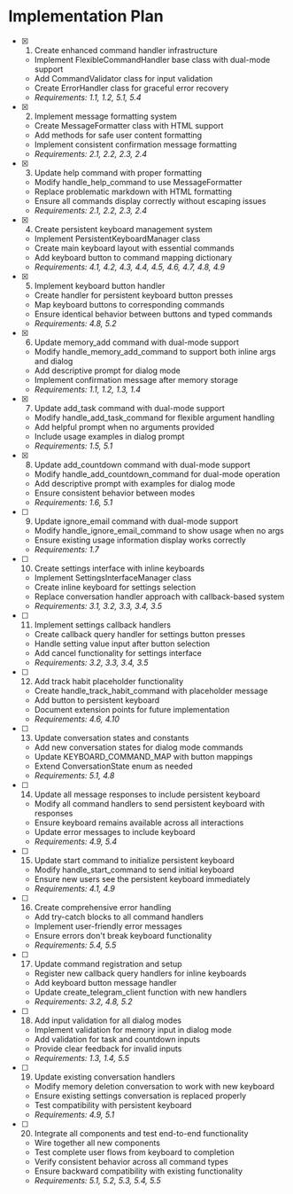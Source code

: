 # Implementation Plan

- [x] 1. Create enhanced command handler infrastructure
  - Implement FlexibleCommandHandler base class with dual-mode support
  - Add CommandValidator class for input validation
  - Create ErrorHandler class for graceful error recovery
  - _Requirements: 1.1, 1.2, 5.1, 5.4_

- [x] 2. Implement message formatting system
  - Create MessageFormatter class with HTML support
  - Add methods for safe user content formatting
  - Implement consistent confirmation message formatting
  - _Requirements: 2.1, 2.2, 2.3, 2.4_

- [x] 3. Update help command with proper formatting
  - Modify handle_help_command to use MessageFormatter
  - Replace problematic markdown with HTML formatting
  - Ensure all commands display correctly without escaping issues
  - _Requirements: 2.1, 2.2, 2.3, 2.4_

- [x] 4. Create persistent keyboard management system
  - Implement PersistentKeyboardManager class
  - Create main keyboard layout with essential commands
  - Add keyboard button to command mapping dictionary
  - _Requirements: 4.1, 4.2, 4.3, 4.4, 4.5, 4.6, 4.7, 4.8, 4.9_

- [x] 5. Implement keyboard button handler
  - Create handler for persistent keyboard button presses
  - Map keyboard buttons to corresponding commands
  - Ensure identical behavior between buttons and typed commands
  - _Requirements: 4.8, 5.2_

- [x] 6. Update memory_add command with dual-mode support
  - Modify handle_memory_add_command to support both inline args and dialog
  - Add descriptive prompt for dialog mode
  - Implement confirmation message after memory storage
  - _Requirements: 1.1, 1.2, 1.3, 1.4_

- [x] 7. Update add_task command with dual-mode support
  - Modify handle_add_task_command for flexible argument handling
  - Add helpful prompt when no arguments provided
  - Include usage examples in dialog prompt
  - _Requirements: 1.5, 5.1_

- [x] 8. Update add_countdown command with dual-mode support
  - Modify handle_add_countdown_command for dual-mode operation
  - Add descriptive prompt with examples for dialog mode
  - Ensure consistent behavior between modes
  - _Requirements: 1.6, 5.1_

- [ ] 9. Update ignore_email command with dual-mode support
  - Modify handle_ignore_email_command to show usage when no args
  - Ensure existing usage information display works correctly
  - _Requirements: 1.7_

- [ ] 10. Create settings interface with inline keyboards
  - Implement SettingsInterfaceManager class
  - Create inline keyboard for settings selection
  - Replace conversation handler approach with callback-based system
  - _Requirements: 3.1, 3.2, 3.3, 3.4, 3.5_

- [ ] 11. Implement settings callback handlers
  - Create callback query handler for settings button presses
  - Handle setting value input after button selection
  - Add cancel functionality for settings interface
  - _Requirements: 3.2, 3.3, 3.4, 3.5_

- [ ] 12. Add track habit placeholder functionality
  - Create handle_track_habit_command with placeholder message
  - Add button to persistent keyboard
  - Document extension points for future implementation
  - _Requirements: 4.6, 4.10_

- [ ] 13. Update conversation states and constants
  - Add new conversation states for dialog mode commands
  - Update KEYBOARD_COMMAND_MAP with button mappings
  - Extend ConversationState enum as needed
  - _Requirements: 5.1, 4.8_

- [ ] 14. Update all message responses to include persistent keyboard
  - Modify all command handlers to send persistent keyboard with responses
  - Ensure keyboard remains available across all interactions
  - Update error messages to include keyboard
  - _Requirements: 4.9, 5.4_

- [ ] 15. Update start command to initialize persistent keyboard
  - Modify handle_start_command to send initial keyboard
  - Ensure new users see the persistent keyboard immediately
  - _Requirements: 4.1, 4.9_

- [ ] 16. Create comprehensive error handling
  - Add try-catch blocks to all command handlers
  - Implement user-friendly error messages
  - Ensure errors don't break keyboard functionality
  - _Requirements: 5.4, 5.5_

- [ ] 17. Update command registration and setup
  - Register new callback query handlers for inline keyboards
  - Add keyboard button message handler
  - Update create_telegram_client function with new handlers
  - _Requirements: 3.2, 4.8, 5.2_

- [ ] 18. Add input validation for all dialog modes
  - Implement validation for memory input in dialog mode
  - Add validation for task and countdown inputs
  - Provide clear feedback for invalid inputs
  - _Requirements: 1.3, 1.4, 5.5_

- [ ] 19. Update existing conversation handlers
  - Modify memory deletion conversation to work with new keyboard
  - Ensure existing settings conversation is replaced properly
  - Test compatibility with persistent keyboard
  - _Requirements: 4.9, 5.1_

- [ ] 20. Integrate all components and test end-to-end functionality
  - Wire together all new components
  - Test complete user flows from keyboard to completion
  - Verify consistent behavior across all command types
  - Ensure backward compatibility with existing functionality
  - _Requirements: 5.1, 5.2, 5.3, 5.4, 5.5_